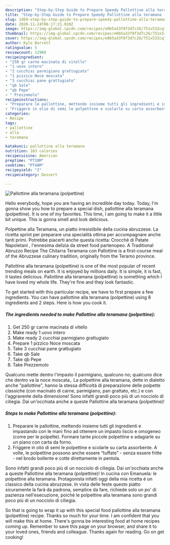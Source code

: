 ```yaml
---
description: "Step-by-Step Guide to Prepare Speedy Pallottine alla teramana (polpettine)"
title: "Step-by-Step Guide to Prepare Speedy Pallottine alla teramana (polpettine)"
slug: 1469-step-by-step-guide-to-prepare-speedy-pallottine-alla-teramana-polpettine
date: 2020-11-24T06:17:21.010Z
image: https://img-global.cpcdn.com/recipes/e0b5a33f8f3d7c26/751x532cq70/pallottine-alla-teramana-polpettine-recipe-main-photo.jpg
thumbnail: https://img-global.cpcdn.com/recipes/e0b5a33f8f3d7c26/751x532cq70/pallottine-alla-teramana-polpettine-recipe-main-photo.jpg
cover: https://img-global.cpcdn.com/recipes/e0b5a33f8f3d7c26/751x532cq70/pallottine-alla-teramana-polpettine-recipe-main-photo.jpg
author: Kyle Barrett
ratingvalue: 5
reviewcount: 12960
recipeingredient:
- "250 gr carne macinata di vitello"
- "1 uovo intero"
- "2 cucchiai parmigiano grattugiato"
- "1 pizzico Noce moscata"
- "3 cucchiai pane grattugiato"
- "qb Sale"
- "qb Pepe"
- " Prezzemolo"
recipeinstructions:
- "Preparare le pallottine, mettendo insieme tutti gli ingredienti e impastando con le mani fino ad ottenere un impasto liscio e omogeneo (come per le polpette). Formare tante piccole polpettine e adagiarle su un piano con carta da forno."
- "Friggere in olio di semi le polpettine e scolarle su carta assorbente. A volte, le polpettine possono anche essere “tuffate” - senza essere fritte - nel brodo bollente e cotte direttamente in pentola."
categories:
- Recipe
tags:
- pallottine
- alla
- teramana

katakunci: pallottine alla teramana 
nutrition: 163 calories
recipecuisine: American
preptime: "PT28M"
cooktime: "PT48M"
recipeyield: "2"
recipecategory: Dessert

---
```



![Pallottine alla teramana (polpettine)](https://img-global.cpcdn.com/recipes/e0b5a33f8f3d7c26/751x532cq70/pallottine-alla-teramana-polpettine-recipe-main-photo.jpg)

Hello everybody, hope you are having an incredible day today. Today, I'm gonna show you how to prepare a special dish, pallottine alla teramana (polpettine). It is one of my favorites. This time, I am going to make it a little bit unique. This is gonna smell and look delicious.

Polpettine alla Teramana, un piatto irresistibile della cucina abruzzese. La ricetta sprint per preparare una specialità ottima per accompagnare anche tanti primi. Potrebbe piacerti anche questa ricetta: Crocchè di Patate Napoletani , l&#39;ennesima delizia da street food partenopeo. A Traditional Abruzzo Recipe The Chitarra Teramana con Pallottine is a first-course meal of the Abruzzese culinary tradition, originally from the Teramo province.

Pallottine alla teramana (polpettine) is one of the most popular of recent trending meals on earth. It is enjoyed by millions daily. It is simple, it is fast, it tastes delicious. Pallottine alla teramana (polpettine) is something which I have loved my whole life. They're fine and they look fantastic.


To get started with this particular recipe, we have to first prepare a few ingredients. You can have pallottine alla teramana (polpettine) using 8 ingredients and 2 steps. Here is how you cook it.

<!--inarticleads1-->

##### The ingredients needed to make Pallottine alla teramana (polpettine):

1. Get 250 gr carne macinata di vitello
1. Make ready 1 uovo intero
1. Make ready 2 cucchiai parmigiano grattugiato
1. Prepare 1 pizzico Noce moscata
1. Take 3 cucchiai pane grattugiato
1. Take qb Sale
1. Take qb Pepe
1. Take  Prezzemolo


Qualcuno mette dentro l&#39;impasto il parmigiano, qualcuno no; qualcuno dice che dentro va la noce moscata,. La polpettine alla teramana, dette in dialetto anche &#34;pallottine&#34;, hanno la stessa difficoltà di preparazione delle polpette classiche (con macinato di carne, parmigiano, pan grattato, etc.) e con l&#39;aggravente della dimensione! Sono infatti grandi poco più di un nocciolo di ciliegia. Dai un&#39;occhiata anche a queste Pallottine alla teramana (polpettine)! 

<!--inarticleads2-->

##### Steps to make Pallottine alla teramana (polpettine):

1. Preparare le pallottine, mettendo insieme tutti gli ingredienti e impastando con le mani fino ad ottenere un impasto liscio e omogeneo (come per le polpette). Formare tante piccole polpettine e adagiarle su un piano con carta da forno.
1. Friggere in olio di semi le polpettine e scolarle su carta assorbente. A volte, le polpettine possono anche essere “tuffate” - senza essere fritte - nel brodo bollente e cotte direttamente in pentola.


Sono infatti grandi poco più di un nocciolo di ciliegia. Dai un&#39;occhiata anche a queste Pallottine alla teramana (polpettine)! In cucina con Emanuela: le polpettine alla teramana. Protagonista infatti oggi della mia ricetta è un classico della cucina abruzzese. In vista delle feste questo piatto sicuramente la farà da padrona, semplice da fare, richiede solo un po&#39; di pazienza nell&#39;esecuzione, poiché le polpettine alla teramana sono grandi poco più di un nocciolo di ciliegia. 

So that is going to wrap it up with this special food pallottine alla teramana (polpettine) recipe. Thanks so much for your time. I am confident that you will make this at home. There's gonna be interesting food at home recipes coming up. Remember to save this page on your browser, and share it to your loved ones, friends and colleague. Thanks again for reading. Go on get cooking!
